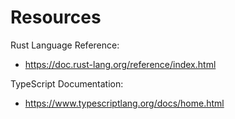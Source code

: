 # Resources

Rust Language Reference:

- <https://doc.rust-lang.org/reference/index.html>

TypeScript Documentation:

- <https://www.typescriptlang.org/docs/home.html>
